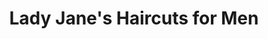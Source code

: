 ---
title: "Lady Jane's Haircuts for Men"
url: /ofallon/lady-janes-haircuts-for-men/
shop: hairdresser
---